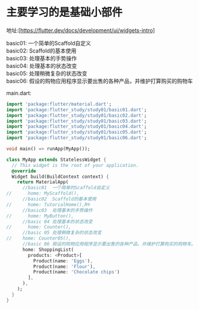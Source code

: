 # 主要学习的是基础小部件
地址:[https://flutter.dev/docs/development/ui/widgets-intro]

basic01: 一个简单的Scaffold自定义  
basic02: Scaffold的基本使用  
basic03: 处理基本的手势操作  
basic04: 处理基本的状态改变  
basic05: 处理稍微复杂的状态改变  
basic06: 假设的购物应用程序显示要出售的各种产品，并维护打算购买的购物车


main.dart:
```dart
import 'package:flutter/material.dart';
import 'package:flutter_study/study01/basic01.dart';
import 'package:flutter_study/study01/basic02.dart';
import 'package:flutter_study/study01/basic03.dart';
import 'package:flutter_study/study01/basic04.dart';
import 'package:flutter_study/study01/basic05.dart';
import 'package:flutter_study/study01/basic06.dart';

void main() => runApp(MyApp());

class MyApp extends StatelessWidget {
  // This widget is the root of your application.
  @override
  Widget build(BuildContext context) {
    return MaterialApp(
      //basic01  一个简单的Scaffold自定义
//      home: MyScaffold(),
      //basic02  Scaffold的基本使用
//      home: TutorialHome(),R®
      //basic03  处理基本的手势操作
//      home: MyButton(),
      //basic 04 处理基本的状态改变
//      home: Counter(),
      //basic 05 处理稍微复杂的状态改变
//    home: Counter05(),
      //basic 06 假设的购物应用程序显示要出售的各种产品，并维护打算购买的购物车。
      home: ShoppingList(
        products: <Product>[
          Product(name: 'Eggs'),
          Product(name: 'Flour'),
          Product(name: 'Chocolate chips')
        ],
      ),
    );
  }
}
```